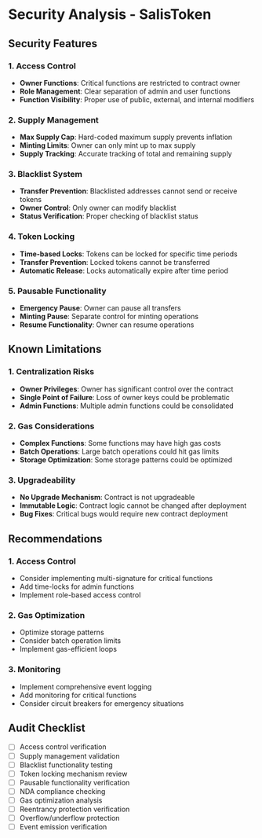 # Security Analysis - SalisToken

## Security Features

### 1. Access Control
- **Owner Functions**: Critical functions are restricted to contract owner
- **Role Management**: Clear separation of admin and user functions
- **Function Visibility**: Proper use of public, external, and internal modifiers

### 2. Supply Management
- **Max Supply Cap**: Hard-coded maximum supply prevents inflation
- **Minting Limits**: Owner can only mint up to max supply
- **Supply Tracking**: Accurate tracking of total and remaining supply

### 3. Blacklist System
- **Transfer Prevention**: Blacklisted addresses cannot send or receive tokens
- **Owner Control**: Only owner can modify blacklist
- **Status Verification**: Proper checking of blacklist status

### 4. Token Locking
- **Time-based Locks**: Tokens can be locked for specific time periods
- **Transfer Prevention**: Locked tokens cannot be transferred
- **Automatic Release**: Locks automatically expire after time period

### 5. Pausable Functionality
- **Emergency Pause**: Owner can pause all transfers
- **Minting Pause**: Separate control for minting operations
- **Resume Functionality**: Owner can resume operations

## Known Limitations

### 1. Centralization Risks
- **Owner Privileges**: Owner has significant control over the contract
- **Single Point of Failure**: Loss of owner keys could be problematic
- **Admin Functions**: Multiple admin functions could be consolidated

### 2. Gas Considerations
- **Complex Functions**: Some functions may have high gas costs
- **Batch Operations**: Large batch operations could hit gas limits
- **Storage Optimization**: Some storage patterns could be optimized

### 3. Upgradeability
- **No Upgrade Mechanism**: Contract is not upgradeable
- **Immutable Logic**: Contract logic cannot be changed after deployment
- **Bug Fixes**: Critical bugs would require new contract deployment

## Recommendations

### 1. Access Control
- Consider implementing multi-signature for critical functions
- Add time-locks for admin functions
- Implement role-based access control

### 2. Gas Optimization
- Optimize storage patterns
- Consider batch operation limits
- Implement gas-efficient loops

### 3. Monitoring
- Implement comprehensive event logging
- Add monitoring for critical functions
- Consider circuit breakers for emergency situations

## Audit Checklist

- [ ] Access control verification
- [ ] Supply management validation
- [ ] Blacklist functionality testing
- [ ] Token locking mechanism review
- [ ] Pausable functionality verification
- [ ] NDA compliance checking
- [ ] Gas optimization analysis
- [ ] Reentrancy protection verification
- [ ] Overflow/underflow protection
- [ ] Event emission verification
